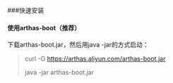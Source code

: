 
###快速安装

#### 使用arthas-boot（推荐）

下载arthas-boot.jar，然后用java -jar的方式启动：

> curl -O https://arthas.aliyun.com/arthas-boot.jar
> 
> java -jar arthas-boot.jar



